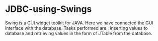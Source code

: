 # JDBC-using-Swings
Swing is a GUI widget toolkit for JAVA. Here we have connected the GUI interface with the database. Tasks performed are ; inserting values to database and retrieving values in the form of JTable from the database.
